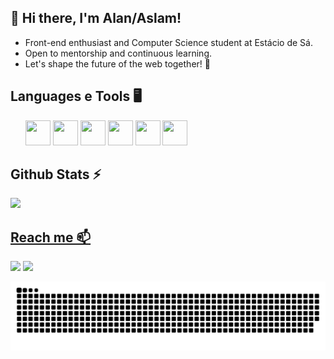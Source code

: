 <h2>👋 Hi there, I'm Alan/Aslam!</h2>

<ul>
  <li>Front-end enthusiast and Computer Science student at Estácio de Sá.</li>
  <li>Open to mentorship and continuous learning.</li>
  <li>Let's shape the future of the web together! 🚀</li>
</ul>
  
## Languages e Tools 🖥

<ul>
  <img src="https://cdn.jsdelivr.net/gh/devicons/devicon/icons/css3/css3-original.svg" width="40" height="40"/>
  <img src="https://cdn.jsdelivr.net/gh/devicons/devicon/icons/html5/html5-original.svg" width="40" height="40"/>
  <img src="https://cdn.jsdelivr.net/gh/devicons/devicon/icons/javascript/javascript-original.svg" width="40" height="40"/>
  <img src="https://cdn.jsdelivr.net/gh/devicons/devicon/icons/photoshop/photoshop-plain.svg" width="40" height="40"/>
  <img src="https://cdn.jsdelivr.net/gh/devicons/devicon/icons/illustrator/illustrator-plain.svg" width="40" height="40"/>
  <img loading="lazy" src="https://cdn.jsdelivr.net/gh/devicons/devicon/icons/git/git-original.svg" width="40" height="40"/>
</ul>

## Github Stats ⚡️

<div>
<a href="https://github.com/aslamtoledo">
<img loading="lazy" height="180em" src="https://github-readme-stats.vercel.app/api/top-langs/?username=aslamtoledo&layout=compact&langs_count=7&theme=dracula"/>
</div>

## Reach me 📫

<div>
<a href = "mailto:contato@aslamtoledo"><img loading="lazy" src="https://img.shields.io/badge/Gmail-D14836?style=for-the-badge&logo=gmail&logoColor=white" target="_blank"></a>
<a href="https://www.linkedin.com/in/alan-toledo-5ab556240/" target="_blank"><img loading="lazy" src="https://img.shields.io/badge/-LinkedIn-%230077B5?style=for-the-badge&logo=linkedin&logoColor=white" target="_blank"></a>   
</div>

![Snake animation](https://github.com/aslamtoledo/aslamtoledo/blob/output/github-contribution-grid-snake.svg)
